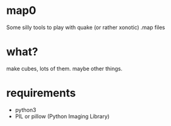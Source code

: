 # map0
Some silly tools to play with quake (or rather xonotic) .map files

# what?
make cubes, lots of them. maybe other things.

# requirements
* python3
* PIL or pillow (Python Imaging Library)

